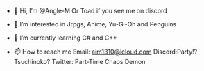 - 👋 Hi, I’m @Angle-M Or Toad if you see me on discord

- 👀 I’m interested in Jrpgs, Anime, Yu-Gi-Oh and Penguins

- 🌱 I’m currently learning C# and C++

- 📫 How to reach me 
Email: aim1310@icloud.com
Discord:Party!? Tsuchinoko?
Twitter: Part-Time Chaos Demon

<!---
Angle-M/Angle-M is a ✨ special ✨ repository because its `README.md` (this file) appears on your GitHub profile.
You can click the Preview link to take a look at your changes.
--->
